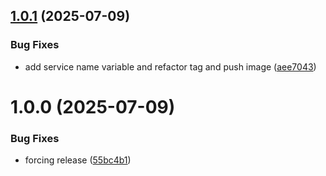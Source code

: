 ## [1.0.1](https://github.com/lucamandelli/ci.api/compare/v1.0.0...v1.0.1) (2025-07-09)


### Bug Fixes

* add service name variable and refactor tag and push image ([aee7043](https://github.com/lucamandelli/ci.api/commit/aee704366197fec3ebdb65bfc94e8fef0e929494))

# 1.0.0 (2025-07-09)


### Bug Fixes

* forcing release ([55bc4b1](https://github.com/lucamandelli/ci.api/commit/55bc4b1e3920666620e61180cef8d470bec05aa4))
